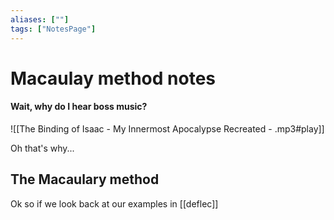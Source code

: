 ```yaml
---
aliases: [""]
tags: ["NotesPage"]
---
```


# Macaulay method notes
#### Wait, why do I hear boss music?
![[The Binding of Isaac - My Innermost Apocalypse Recreated - .mp3#play]]

Oh that's why...

## The Macaulary method
Ok so if we look back at our examples in [[deflec]]